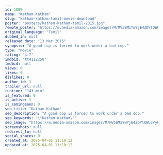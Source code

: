 ```yaml
---
id: 1889
name: "Katham Katham"
slug: "katham-katham-tamil-movie-download"
poster: "posters/katham-katham-tamil-2015.jpg"
remote_poster: "https://m.media-amazon.com/images/M/MV5BMzYwYjE4ZDYtOWU3Yy00OTY4LTk4YjMtM2I0OTYzNzBmZTg5XkEyXkFqcGc@._V1_SX300.jpg"
original_language: "Tamil"
dubbed_in: null
released_date: "13 Mar 2015"
synopsis: "A good cop is forced to work under a bad cop."
type: "movie"
rating: "4.7"
imdbid: "tt4112250"
tmdbid: null
views: 0
likes: 0
dislikes: 0
author_id: 1
trailer_url: null
runtime: "143 min"
is_featured: 0
is_active: 1
is_comingsoon: 0
seo_title: "Katham Katham"
seo_description: "A good cop is forced to work under a bad cop."
seo_keywords: "\"Katham Katham\""
seo_image: "https://m.media-amazon.com/images/M/MV5BMzYwYjE4ZDYtOWU3Yy00OTY4LTk4YjMtM2I0OTYzNzBmZTg5XkEyXkFqcGc@._V1_SX300.jpg"
screenshots: null
redirect_to: null
social_shares: 0
created_at: 2025-04-01 11:10:12
updated_at: 2025-04-01 11:10:12
---
```


